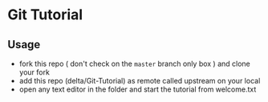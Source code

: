 # Git Tutorial

## Usage

- fork this repo ( don't check on the `master` branch only box ) and clone your fork
- add this repo (delta/Git-Tutorial) as remote called upstream on your local
- open any text editor in the folder and start the tutorial from welcome.txt
